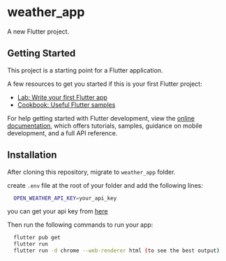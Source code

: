 # weather_app

A new Flutter project.

## Getting Started

This project is a starting point for a Flutter application.

A few resources to get you started if this is your first Flutter project:

- [Lab: Write your first Flutter app](https://docs.flutter.dev/get-started/codelab)
- [Cookbook: Useful Flutter samples](https://docs.flutter.dev/cookbook)

For help getting started with Flutter development, view the
[online documentation](https://docs.flutter.dev/), which offers tutorials,
samples, guidance on mobile development, and a full API reference.

## Installation

After cloning this repository, migrate to `weather_app` folder.

create `.env` file at the root of your folder and add the following lines:

```bash
  OPEN_WEATHER_API_KEY=your_api_key
```

you can get your api key from [here](https://openweathermap.org/)

Then run the following commands to run your app:

```bash
  flutter pub get
  flutter run
  flutter run -d chrome --web-renderer html (to see the best output)
```
